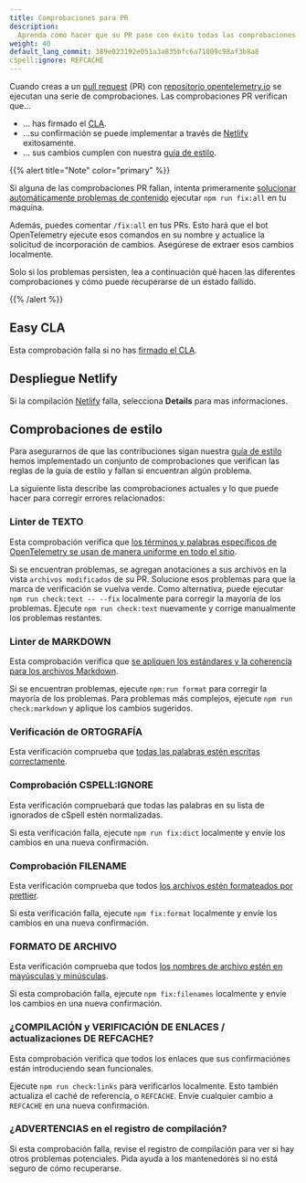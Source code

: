 ```yaml
---
title: Comprobaciones para PR
description:
  Aprenda cómo hacer que su PR pase con éxito todas las comprobaciones
weight: 40
default_lang_commit: 389e023192e051a3a835bfc6a71089c98af3b8a8
cSpell:ignore: REFCACHE
---
```


Cuando creas a un
[pull request](https://docs.github.com/en/get-started/learning-about-github/github-glossary#pull-request)
(PR) con
[repositorio opentelemetry.io](https://github.com/open-telemetry/opentelemetry.io)
se ejecutan una serie de comprobaciones. Las comprobaciones PR verifican que...

- … has firmado el [CLA](#easy-cla).
- …su confirmación se puede implementar a través de
  [Netlify](#netlify-deployment) exitosamente.
- … sus cambios cumplen con nuestra [guía de estilo](#style-checks).

{{% alert title="Note" color="primary" %}}

Si alguna de las comprobaciones PR fallan, intenta primeramente
[solucionar automáticamente problemas de contenido](../pull-requests/#fix-issues)
ejecutar `npm run fix:all` en tu maquina.

Además, puedes comentar `/fix:all` en tus PRs. Esto hará que el bot
OpenTelemetry ejecute esos comandos en su nombre y actualice la solicitud de
incorporación de cambios. Asegúrese de extraer esos cambios localmente.

Solo si los problemas persisten, lea a continuación qué hacen las diferentes
comprobaciones y cómo puede recuperarse de un estado fallido.

{{% /alert %}}

## Easy CLA

Esta comprobación falla si no has [firmado el CLA](../prerequisites/#cla).

## Despliegue Netlify

Si la compilación [Netlify](https://www.netlify.com/) falla, selecciona
**Details** para mas informaciones.

## Comprobaciones de estilo

Para asegurarnos de que las contribuciones sigan nuestra
[guía de estilo](../style-guide/) hemos implementado un conjunto de
comprobaciones que verifican las reglas de la guía de estilo y fallan si
encuentran algún problema.

La siguiente lista describe las comprobaciones actuales y lo que puede hacer
para corregir errores relacionados:

### Linter de TEXTO

Esta comprobación verifica que
[los términos y palabras específicos de OpenTelemetry se usan de manera uniforme en todo el sitio](../style-guide/#opentelemetryio-word-list).

Si se encuentran problemas, se agregan anotaciones a sus archivos en la vista
`archivos modificados` de su PR. Solucione esos problemas para que la marca de
verificación se vuelva verde. Como alternativa, puede ejecutar
`npm run check:text -- --fix` localmente para corregir la mayoría de los
problemas. Ejecute `npm run check:text` nuevamente y corrige manualmente los
problemas restantes.

### Linter de MARKDOWN

Esta comprobación verifica que
[se apliquen los estándares y la coherencia para los archivos Markdown](../style-guide/#markdown-standards).

Si se encuentran problemas, ejecute `npm:run format` para corregir la mayoría de
los problemas. Para problemas más complejos, ejecute `npm run check:markdown` y
aplique los cambios sugeridos.

### Verificación de ORTOGRAFÍA

Esta verificación comprueba que
[todas las palabras estén escritas correctamente](../style-guide/#spell-checking).

### Comprobación CSPELL:IGNORE

Esta verificación compruebará que todas las palabras en su lista de ignorados de
cSpell estén normalizadas.

Si esta verificación falla, ejecute `npm run fix:dict` localmente y envíe los
cambios en una nueva confirmación.

### Comprobación FILENAME

Esta verificación comprueba que todos
[los archivos estén formateados por prettier](../style-guide/#file-format).

Si esta verificación falla, ejecute `npm fix:format` localmente y envíe los
cambios en una nueva confirmación.

### FORMATO DE ARCHIVO

Esta verificación comprueba que todos
[los nombres de archivo estén en mayúsculas y minúsculas](../style-guide/#file-names).

Si esta comprobación falla, ejecute `npm fix:filenames` localmente y envíe los
cambios en una nueva confirmación.

### ¿COMPILACIÓN y VERIFICACIÓN DE ENLACES / actualizaciones DE REFCACHE?

Esta comprobación verifica que todos los enlaces que sus confirmaciónes están
introduciendo sean funcionales.

Ejecute `npm run check:links` para verificarlos localmente. Esto también
actualiza el caché de referencia, o `REFCACHE`. Envíe cualquier cambio a
`REFCACHE` en una nueva confirmación.

### ¿ADVERTENCIAS en el registro de compilación?

Si esta comprobación falla, revise el registro de compilación para ver si hay
otros problemas potenciales. Pida ayuda a los mantenedores si no está seguro de
cómo recuperarse.

